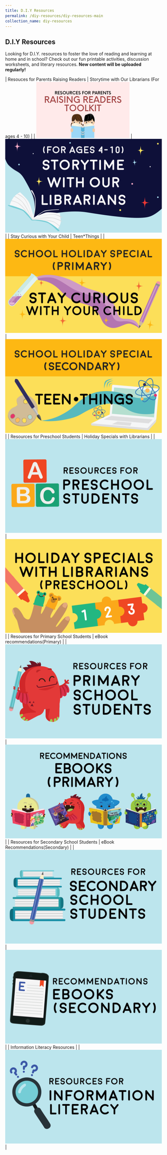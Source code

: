 ```yaml
---
title: D.I.Y Resources
permalink: /diy-resources/diy-resources-main
collection_name: diy-resources
---
```


<!--
    Note: Icon for "resources for parents and raising readers" has no link
-->

## **D.I.Y Resources**

Looking for D.I.Y. resources to foster the love of reading and learning at home and in school? Check out our fun printable activities, discussion worksheets, and literary resources. **New content will be uploaded regularly!**

| Resouces for Parents Raising Readers | Storytime with Our Librarians (For ages 4 - 10) |
| ![raising readers toolkit image](/images/diyresources/RAISING-READERS-TOOLKIT-BUTTON.png) | [![Story time image](/images/diyresources/dR_storytime.png)](/diy-resources/storytime-with-our-librarians) |
| Stay Curious with Your Child | Teen*Things |
| [![Stay curious image](/images/diyresources/dR-Holiday-Primary.png)](/diy-resources/primary/stay-curious-with-your-child) | [![Teen things image](/images/diyresources/dR-Holiday-Secondary-amended.png)](/diy-resources/secondary/teen-things) |
| Resources for Preschool Students | Holiday Specials with Librarians |
| [![Preschool resources image](/images/diyresources/dR_preschool.png)](/diy-resources/preschool/preschool-main) | [![Holiday specials image](/images/diyresources/dR-Holiday-Preschool.png)](/diy-resources/preschool/preschool-holiday-special) |
| Resources for Primary School Students | eBook recommendations(Primary) |
| [![Primary resources image](/images/diyresources/dR_primary-school-resources.png)](/diy-resources/primary) | [![Primary ebook recommendations image](/images/diyresources/dR_primary-ebooks.png)](/ebooks/primary/) |
| Resources for Secondary School Students | eBook Recommendations(Secondary) |
| ![Secondary resources image](/images/diyresources/dR_secondary-school-resources.png) | [![Secondary ebook recommendations image](/images/diyresources/dR_secondary-ebooks.png)](/ebooks/secondary/) |
| Information Literacy Resources |
| [![Literacy resources image](/images/diyresources/dR_info-lit-resources.png)](./services/other-services/sure) |
